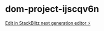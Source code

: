 # dom-project-ijscqv6n

[Edit in StackBlitz next generation editor ⚡️](https://stackblitz.com/~/github.com/ParthKarena1636/dom-project-ijscqv6n)